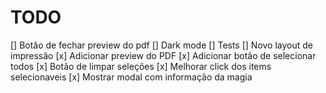# TODO

[] Botão de fechar preview do pdf
[] Dark mode
[] Tests
[] Novo layout de impressão
[x] Adicionar preview do PDF
[x] Adicionar botão de selecionar todos
[x] Botão de limpar seleções
[x] Melhorar click dos items selecionaveis
[x] Mostrar modal com informação da magia
